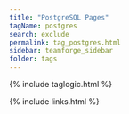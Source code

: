 ```yaml
---
title: "PostgreSQL Pages"
tagName: postgres
search: exclude
permalink: tag_postgres.html
sidebar: teamforge_sidebar
folder: tags
---
```

{% include taglogic.html %}

{% include links.html %}
